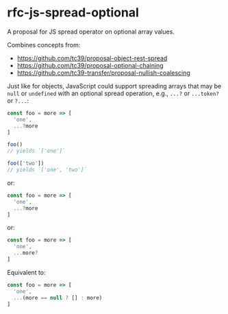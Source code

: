 # rfc-js-spread-optional
A proposal for JS spread operator on optional array values.

Combines concepts from:
* https://github.com/tc39/proposal-object-rest-spread
* https://github.com/tc39/proposal-optional-chaining
* https://github.com/tc39-transfer/proposal-nullish-coalescing

Just like for objects, JavaScript could support spreading arrays that may be `null` or `undefined` with an optional spread operation, e.g., `...?` or  `...token?` or `?...`:

```js
const foo = more => [
  'one',
  ...?more
]

foo()
// yields `['one']`

foo(['two'])
// yields `['one', 'two']`
```

or:

```js
const foo = more => [
  'one',
  ...?more
]
```

or:

```js
const foo = more => [
  'one',
  ...more?
]
```

Equivalent to:

```js
const foo = more => [
  'one',
  ...(more == null ? [] : more)
]
```
